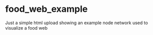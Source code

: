 # food_web_example
Just a simple html upload showing an example node network used to visualize a food web
